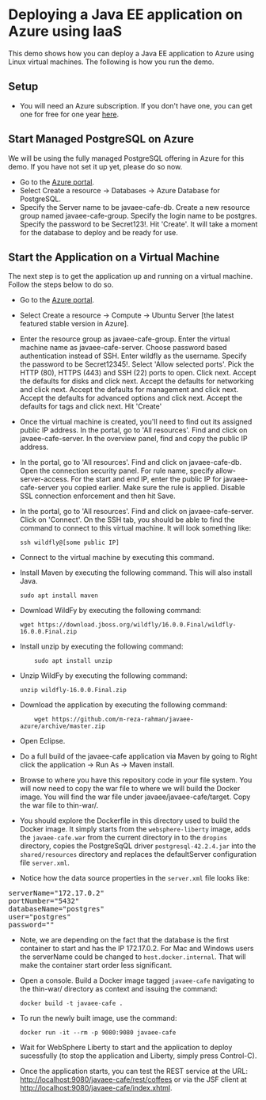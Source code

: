 # Deploying a Java EE application on Azure using IaaS
This demo shows how you can deploy a Java EE application to Azure using Linux virtual machines. The following is how you run the demo.

## Setup
* You will need an Azure subscription. If you don't have one, you can get one for free for one year [here](https://azure.microsoft.com/en-us/free).

## Start Managed PostgreSQL on Azure
We will be using the fully managed PostgreSQL offering in Azure for this demo. If you have not set it up yet, please do so now. 

* Go to the [Azure portal](http://portal.azure.com).
* Select Create a resource -> Databases -> Azure Database for PostgreSQL.
* Specify the Server name to be javaee-cafe-db. Create a new resource group named javaee-cafe-group. Specify the login name to be postgres. Specify the password to be Secret123!. Hit 'Create'. It will take a moment for the database to deploy and be ready for use. 

## Start the Application on a Virtual Machine
The next step is to get the application up and running on a virtual machine. Follow the steps below to do so.

* Go to the [Azure portal](http://portal.azure.com).
* Select Create a resource -> Compute -> Ubuntu Server [the latest featured stable version in Azure].
* Enter the resource group as javaee-cafe-group. Enter the virtual machine name as javaee-cafe-server. Choose password based authentication instead of SSH. Enter wildfly as the username. Specify the password to be Secret12345!. Select 'Allow selected ports'. Pick the HTTP (80), HTTPS (443) and SSH (22) ports to open. Click next. Accept the defaults for disks and click next. Accept the defaults for networking and click next. Accept the defaults for management and click next. Accept the defaults for advanced options and click next. Accept the defaults for tags and click next. Hit 'Create'
* Once the virtual machine is created, you'll need to find out its assigned public IP address. In the portal, go to 'All resources'. Find and click on javaee-cafe-server. In the overview panel, find and copy the public IP address.
* In the portal, go to 'All resources'. Find and click on javaee-cafe-db. Open the connection security panel. For rule name, specify allow-server-access. For the start and end IP, enter the public IP for javaee-cafe-server you copied earlier. Make sure the rule is applied. Disable SSL connection enforcement and then hit Save.
* In the portal, go to 'All resources'. Find and click on javaee-cafe-server. Click on 'Connect'. On the SSH tab, you should be able to find the command to connect to this virtual machine. It will look something like:

	```
	ssh wildfly@[some public IP]
	```
* Connect to the virtual machine by executing this command.
* Install Maven by executing the following command. This will also install Java.

	```
	sudo apt install maven
	```
* Download WildFy by executing the following command:

	```
	wget https://download.jboss.org/wildfly/16.0.0.Final/wildfly-16.0.0.Final.zip
	```
* Install unzip by executing the following command:

	```
        sudo apt install unzip
	```	
* Unzip WildFy by executing the following command:

	```
	unzip wildfly-16.0.0.Final.zip
	```
* Download the application by executing the following command:

	```
        wget https://github.com/m-reza-rahman/javaee-azure/archive/master.zip
	```

* Open Eclipse.
* Do a full build of the javaee-cafe application via Maven by going to Right click the application -> Run As -> Maven install.
* Browse to where you have this repository code in your file system. You will now need to copy the war file to where we will build the Docker image. You will find the war file under javaee/javaee-cafe/target. Copy the war file to thin-war/.
* You should explore the Dockerfile in this directory used to build the Docker image. It simply starts from the `websphere-liberty` image, adds the `javaee-cafe.war` from the current directory in to the `dropins` directory, copies the PostgreSqQL driver `postgresql-42.2.4.jar` into the `shared/resources` directory and replaces the defaultServer configuration file `server.xml`.
* Notice how the data source properties in the `server.xml` file looks like:

<pre>serverName="172.17.0.2"
portNumber="5432"
databaseName="postgres"
user="postgres"
password=""</pre>

* Note, we are depending on the fact that the database is the first container to start and has the IP 172.17.0.2. For Mac and Windows users the serverName could be changed to `host.docker.internal`. That will make the container start order less significant.
* Open a console. Build a Docker image tagged `javaee-cafe` navigating to the thin-war/ directory as context and issuing the command:

	```
	docker build -t javaee-cafe .
	```
* To run the newly built image, use the command:

	```
	docker run -it --rm -p 9080:9080 javaee-cafe
	```
* Wait for WebSphere Liberty to start and the application to deploy sucessfully (to stop the application and Liberty, simply press Control-C).
* Once the application starts, you can test the REST service at the URL: [http://localhost:9080/javaee-cafe/rest/coffees](http://localhost:9080/javaee-cafe/rest/coffees) or via the JSF client at [http://localhost:9080/javaee-cafe/index.xhtml](http://localhost:9080/javaee-cafe/index.xhtml).
